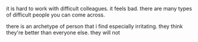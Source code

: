 

it is hard to work with difficult colleagues. it feels bad.
there are many types of difficult people you can come across.

there is an archetype of person that i find especially irritating.
they think they're better than everyone else. they will not